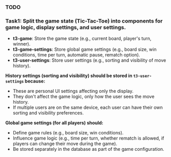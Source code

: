 ### TODO

### Task1: Split the game state (Tic-Tac-Toe) into components for game logic, display settings, and user settings.

- **t3-game**: Store the game state (e.g., current board, player's turn, winner).
- **t3-game-settings**: Store global game settings (e.g., board size, win conditions, time per turn, automatic pause, rematch option).
- **t3-user-settings**: Store user settings (e.g., sorting and visibility of move history).

**History settings (sorting and visibility) should be stored in `t3-user-settings` because:**
- These are personal UI settings affecting only the display.
- They don't affect the game logic, only how the user sees the move history.
- If multiple users are on the same device, each user can have their own sorting and visibility preferences.

**Global game settings (for all players) should:**
- Define game rules (e.g., board size, win conditions).
- Influence game logic (e.g., time per turn, whether rematch is allowed, if players can change their move during the game).
- Be stored separately in the database as part of the game configuration.